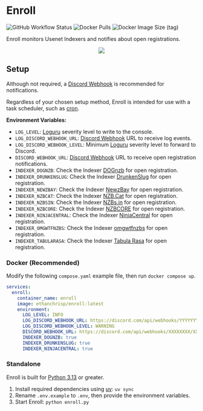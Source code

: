 # Enroll

![GitHub Workflow Status](https://img.shields.io/github/actions/workflow/status/EthanC/Enroll/ci.yaml?branch=main) ![Docker Pulls](https://img.shields.io/docker/pulls/ethanchrisp/enroll?label=Docker%20Pulls) ![Docker Image Size (tag)](https://img.shields.io/docker/image-size/ethanchrisp/enroll/latest?label=Docker%20Image%20Size)

Enroll monitors Usenet Indexers and notifies about open registrations.

<p align="center">
    <img src="https://i.imgur.com/xA0qxSf.png" draggable="false">
</p>

## Setup

Although not required, a [Discord Webhook](https://support.discord.com/hc/en-us/articles/228383668-Intro-to-Webhooks) is recommended for notifications.

Regardless of your chosen setup method, Enroll is intended for use with a task scheduler, such as [cron](https://crontab.guru/).

**Environment Variables:**

-   `LOG_LEVEL`: [Loguru](https://loguru.readthedocs.io/en/stable/api/logger.html) severity level to write to the console.
-   `LOG_DISCORD_WEBHOOK_URL`: [Discord Webhook](https://support.discord.com/hc/en-us/articles/228383668-Intro-to-Webhooks) URL to receive log events.
-   `LOG_DISCORD_WEBHOOK_LEVEL`: Minimum [Loguru](https://loguru.readthedocs.io/en/stable/api/logger.html) severity level to forward to Discord.
-   `DISCORD_WEBHOOK_URL`: [Discord Webhook](https://support.discord.com/hc/en-us/articles/228383668-Intro-to-Webhooks) URL to receive open registration notifications.
-   `INDEXER_DOGNZB`: Check the Indexer [DOGnzb](https://dognzb.cr/login) for open registration.
-   `INDEXER_DRUNKENSLUG`: Check the Indexer [DrunkenSlug](https://drunkenslug.com/login) for open registration.
-   `INDEXER_NEWZBAY`: Check the Indexer [NewzBay](https://newzbay.cc/) for open registration.
-   `INDEXER_NZBCAT`: Check the Indexer [NZB.Cat](https://nzb.cat/) for open registration.
-   `INDEXER_NZBSIN`: Check the Indexer [NZBs.in](https://v2.nzbs.in/) for open registration.
-   `INDEXER_NZBCORE`: Check the Indexer [NZBCORE](https://nzbcore.info/nnplus/www/) for open registration.
-   `INDEXER_NINJACENTRAL`: Check the Indexer [NinjaCentral](https://ninjacentral.co.za/) for open registration.
-   `INDEXER_OMGWTFNZBS`: Check the Indexer [omgwtfnzbs](https://omgwtfnzbs.org/login) for open registration.
-   `INDEXER_TABULARASA`: Check the Indexer [Tabula Rasa](https://www.tabula-rasa.pw/login) for open registration.

### Docker (Recommended)

Modify the following `compose.yaml` example file, then run `docker compose up`.

```yaml
services:
  enroll:
    container_name: enroll
    image: ethanchrisp/enroll:latest
    environment:
      LOG_LEVEL: INFO
      LOG_DISCORD_WEBHOOK_URL: https://discord.com/api/webhooks/YYYYYYYY/YYYYYYYY
      LOG_DISCORD_WEBHOOK_LEVEL: WARNING
      DISCORD_WEBHOOK_URL: https://discord.com/api/webhooks/XXXXXXXX/XXXXXXXX
      INDEXER_DOGNZB: true
      INDEXER_DRUNKENSLUG: true
      INDEXER_NINJACENTRAL: true
```

### Standalone

Enroll is built for [Python 3.13](https://www.python.org/) or greater.

1. Install required dependencies using [uv](https://github.com/astral-sh/uv): `uv sync`
2. Rename `.env.example` to `.env`, then provide the environment variables.
3. Start Enroll: `python enroll.py`

